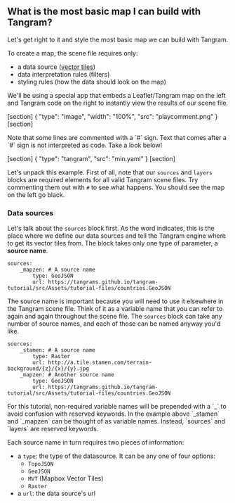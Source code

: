 ## What is the most basic map I can build with Tangram?

Let's get right to it and style the most basic map we can build with Tangram.

To create a map, the scene file requires only:

* a data source (<a href="/#/tiles/vector">vector tiles</a>)
* data interpretation rules (filters)
* styling rules (how the data should look on the map)

<div class='alert alert-info'>
We'll be using a special app that embeds a Leaflet/Tangram map on the left and Tangram code on the right to instantly view the results of our scene file.
</div>

[section]
{ "type": "image", "width": "100%", "src": "playcomment.png" }
[section]

<div class='alert alert-info'>
Note that some lines are commented with a `#` sign. Text that comes after a `#` sign is not interpreted as code. Take a look below!
</div>

[section]
{ "type": "tangram", "src": "min.yaml" }
[section]

Let's unpack this example. First of all, note that our `sources` and `layers` blocks are required elements for all valid Tangram scene files. Try commenting them out with `#` to see what happens. You should see the map on the left go black.

### Data sources

Let's talk about the `sources` block first. As the word indicates, this is the place where we define our data sources and tell the Tangram engine where to get its vector tiles from. The block takes only one type of parameter, a <strong>source name</strong>.

<pre><code class="language-yaml">sources:
    &#95;mapzen: # A source name
        type: GeoJSON
        url: https://tangrams.github.io/tangram-tutorial/src/Assets/tutorial-files/countries.GeoJSON
</code></pre>

The source name is important because you will need to use it elsewhere in the Tangram scene file. Think of it as a variable name that you can refer to again and again throughout the scene file. The `sources` block can take any number of source names, and each of those can be named anyway you'd like.

<pre><code class="language-yaml">sources:
    &#95;stamen: # A source name
        type: Raster
        url: http://a.tile.stamen.com/terrain-background/{z}/{x}/{y}.jpg
    &#95;mapzen: # Another source name
        type: GeoJSON
        url: https://tangrams.github.io/tangram-tutorial/src/Assets/tutorial-files/countries.GeoJSON
</code></pre>

<div class='alert alert-warning'>For this tutorial, non-required variable names will be prepended with a `_` to avoid confusion with reserved keywords.
In the example above `_stamen` and `_mapzen` can be thought of as variable names. Instead, `sources` and `layers` are reserved keywords.</div>

Each source name in turn requires two pieces of information:

* a `type`: the type of the datasource. It can be any one of four options:
    * `TopoJSON`
    * `GeoJSON`
    * `MVT` (Mapbox Vector Tiles)
    * `Raster`
* a `url`: the data source's url

<br>

